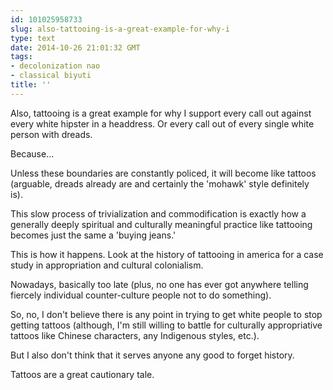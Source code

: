 ```yaml
---
id: 101025958733
slug: also-tattooing-is-a-great-example-for-why-i
type: text
date: 2014-10-26 21:01:32 GMT
tags:
- decolonization nao
- classical biyuti
title: ''
---
```

<p>Also, tattooing is a great example for why I support every call out against every white hipster in a headdress. Or every call out of every single white person with dreads. </p>&#13;
<p>Because... </p>&#13;
<p>Unless these boundaries are constantly policed, it will become like tattoos (arguable, dreads already are and certainly the 'mohawk' style definitely is). </p>&#13;
<p>This slow process of trivialization and commodification is exactly how a generally deeply spiritual and culturally meaningful practice like tattooing becomes just the same a 'buying jeans.' </p>&#13;
<p>This is how it happens. Look at the history of tattooing in america for a case study in appropriation and cultural colonialism. </p>&#13;
<p>Nowadays, basically too late (plus, no one has ever got anywhere telling fiercely individual counter-culture people not to do something). </p>&#13;
<p>So, no, I don't believe there is any point in trying to get white people to stop getting tattoos (although, I'm still willing to battle for culturally appropriative tattoos like Chinese characters, any Indigenous styles, etc.). </p>&#13;
<p>But I also don't think that it serves anyone any good to forget history. </p>&#13;
<p>Tattoos are a great cautionary tale. </p>